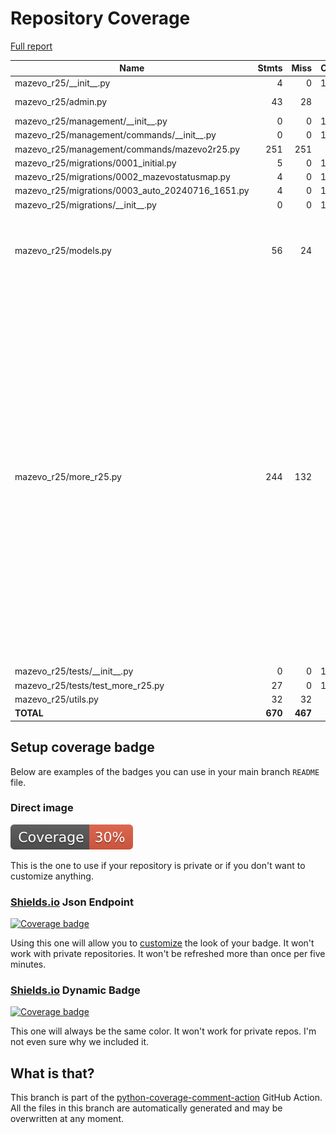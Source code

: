 # Repository Coverage

[Full report](https://htmlpreview.github.io/?https://github.com/uw-asa/django-mazevo-r25/blob/python-coverage-comment-action-data/htmlcov/index.html)

| Name                                                 |    Stmts |     Miss |   Cover |   Missing |
|----------------------------------------------------- | -------: | -------: | ------: | --------: |
| mazevo\_r25/\_\_init\_\_.py                          |        4 |        0 |    100% |           |
| mazevo\_r25/admin.py                                 |       43 |       28 |     35% |9-30, 43-69 |
| mazevo\_r25/management/\_\_init\_\_.py               |        0 |        0 |    100% |           |
| mazevo\_r25/management/commands/\_\_init\_\_.py      |        0 |        0 |    100% |           |
| mazevo\_r25/management/commands/mazevo2r25.py        |      251 |      251 |      0% |     1-500 |
| mazevo\_r25/migrations/0001\_initial.py              |        5 |        0 |    100% |           |
| mazevo\_r25/migrations/0002\_mazevostatusmap.py      |        4 |        0 |    100% |           |
| mazevo\_r25/migrations/0003\_auto\_20240716\_1651.py |        4 |        0 |    100% |           |
| mazevo\_r25/migrations/\_\_init\_\_.py               |        0 |        0 |    100% |           |
| mazevo\_r25/models.py                                |       56 |       24 |     57% |15-18, 22, 30-32, 36-39, 49-52, 56, 73-75, 79-82 |
| mazevo\_r25/more\_r25.py                             |      244 |      132 |     46% |18, 55-59, 62, 89-94, 97, 120, 126, 128, 135, 141-146, 160, 171, 178, 182-190, 194-204, 217-239, 257-259, 277-278, 295-309, 323-333, 364-366, 391-484, 496-497, 512-516 |
| mazevo\_r25/tests/\_\_init\_\_.py                    |        0 |        0 |    100% |           |
| mazevo\_r25/tests/test\_more\_r25.py                 |       27 |        0 |    100% |           |
| mazevo\_r25/utils.py                                 |       32 |       32 |      0% |      1-52 |
|                                            **TOTAL** |  **670** |  **467** | **30%** |           |


## Setup coverage badge

Below are examples of the badges you can use in your main branch `README` file.

### Direct image

[![Coverage badge](https://raw.githubusercontent.com/uw-asa/django-mazevo-r25/python-coverage-comment-action-data/badge.svg)](https://htmlpreview.github.io/?https://github.com/uw-asa/django-mazevo-r25/blob/python-coverage-comment-action-data/htmlcov/index.html)

This is the one to use if your repository is private or if you don't want to customize anything.

### [Shields.io](https://shields.io) Json Endpoint

[![Coverage badge](https://img.shields.io/endpoint?url=https://raw.githubusercontent.com/uw-asa/django-mazevo-r25/python-coverage-comment-action-data/endpoint.json)](https://htmlpreview.github.io/?https://github.com/uw-asa/django-mazevo-r25/blob/python-coverage-comment-action-data/htmlcov/index.html)

Using this one will allow you to [customize](https://shields.io/endpoint) the look of your badge.
It won't work with private repositories. It won't be refreshed more than once per five minutes.

### [Shields.io](https://shields.io) Dynamic Badge

[![Coverage badge](https://img.shields.io/badge/dynamic/json?color=brightgreen&label=coverage&query=%24.message&url=https%3A%2F%2Fraw.githubusercontent.com%2Fuw-asa%2Fdjango-mazevo-r25%2Fpython-coverage-comment-action-data%2Fendpoint.json)](https://htmlpreview.github.io/?https://github.com/uw-asa/django-mazevo-r25/blob/python-coverage-comment-action-data/htmlcov/index.html)

This one will always be the same color. It won't work for private repos. I'm not even sure why we included it.

## What is that?

This branch is part of the
[python-coverage-comment-action](https://github.com/marketplace/actions/python-coverage-comment)
GitHub Action. All the files in this branch are automatically generated and may be
overwritten at any moment.